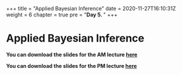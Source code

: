 +++
title = "Applied Bayesian Inference"
date = 2020-11-27T16:10:31Z
weight = 6 
chapter = true
pre = "<b>Day 5. </b>"
+++

# Applied Bayesian Inference

**You can download the slides for the AM lecture 
[here](/scientific-computing/unit_05_lectures/applied_ode_modelling.pdf)**

**You can download the slides for the PM lecture 
[here](/scientific-computing/unit_05_lectures/practical_ode_modelling.pdf)**
